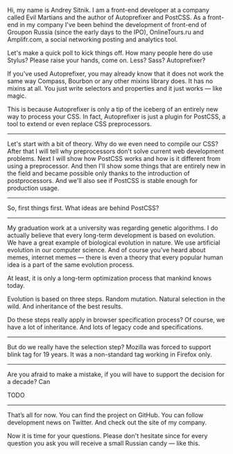 Hi, my name is Andrey Sitnik. I am a front-end developer at a company called Evil Martians
and the author of Autoprefixer and PostCSS. As a front-end in my company I've been behind the development of
front-end of Groupon Russia (since the early days to the IPO), OnlineTours.ru and Amplifr.com, a social networking posting and analytics tool.

Let's make a quick poll to kick things off. How many people here do use Stylus? Please raise your hands, come on.
Less?
Sass?
Autoprefixer?

If you've used Autoprefixer, you may already know that it does not work the same way Compass, Bourbon
or any other mixins library does. It has no mixins at all. You just write selectors
and properties and it just works — like magic.

This is because Autoprefixer is only a tip of the iceberg of an entirely new way
to process your CSS. In fact, Autoprefixer is just a plugin for PostCSS, a tool to extend
or even replace CSS preprocessors.

---

Let's start with a bit of theory. Why do we even need to compile our CSS?
After that I will tell why preprocessors don't solve current web development problems.
Next I will show how PostCSS works and how is it different from using a preprocessor.
And then I'll show some things that are entirely new in the field and became possible
only thanks to the introduction of postprocessors.
And we'll also see if PostCSS is stable enough for production usage.

---

So, first things first. What ideas are behind PostCSS?

---

My graduation work at a university was regarding genetic algorithms.
I do actually believe that every long-term development is based on evolution.
We have a great example of biological evolution in nature. We use artificial evolution in our computer science.
And of course you've heard about memes, internet memes — there is even a theory that every popular human idea is a part
of the same evolution process.

At least, it is only a long-term optimization process that mankind knows today.

Evolution is based on three steps. Random mutation. Natural selection
in the wild. And inheritance of the best results.

Do these steps really apply in browser specification process? Of course,
we have a lot of inheritance. And lots of legacy code and specifications.

---

But do we really have the selection step? Mozilla was forced to support blink tag
for 19 years. It was a non-standard tag working in Firefox only.

---

Are you afraid to make a mistake, if you will have to support the decision for a decade?
Can

TODO

---

That’s all for now. You can find the project on GitHub.
You can follow development news on Twitter. And check out the site of my company.

Now it is time for your questions.
Please don't hesitate since for every question you ask you will receive a small Russian candy — like this.
